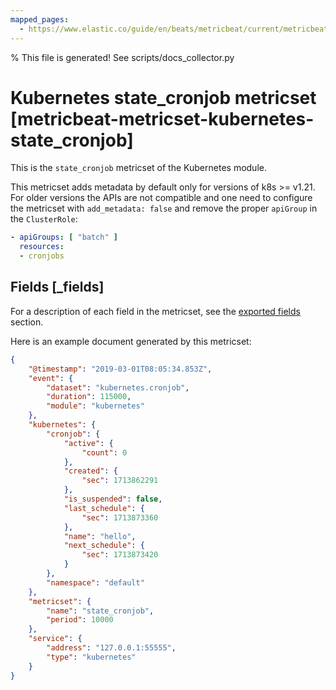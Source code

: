 ```yaml
---
mapped_pages:
  - https://www.elastic.co/guide/en/beats/metricbeat/current/metricbeat-metricset-kubernetes-state_cronjob.html
---
```


% This file is generated! See scripts/docs_collector.py

# Kubernetes state_cronjob metricset [metricbeat-metricset-kubernetes-state_cronjob]

This is the `state_cronjob` metricset of the Kubernetes module.

This metricset adds metadata by default only for versions of k8s >= v1.21. For older versions the APIs are not compatible and one need to configure the metricset with `add_metadata: false` and remove the proper `apiGroup` in the `ClusterRole`:

```yaml
- apiGroups: [ "batch" ]
  resources:
  - cronjobs
```

## Fields [_fields]

For a description of each field in the metricset, see the [exported fields](/reference/metricbeat/exported-fields-kubernetes.md) section.

Here is an example document generated by this metricset:

```json
{
    "@timestamp": "2019-03-01T08:05:34.853Z",
    "event": {
        "dataset": "kubernetes.cronjob",
        "duration": 115000,
        "module": "kubernetes"
    },
    "kubernetes": {
        "cronjob": {
            "active": {
                "count": 0
            },
            "created": {
                "sec": 1713862291
            },
            "is_suspended": false,
            "last_schedule": {
                "sec": 1713873360
            },
            "name": "hello",
            "next_schedule": {
                "sec": 1713873420
            }
        },
        "namespace": "default"
    },
    "metricset": {
        "name": "state_cronjob",
        "period": 10000
    },
    "service": {
        "address": "127.0.0.1:55555",
        "type": "kubernetes"
    }
}
```
